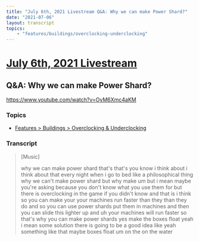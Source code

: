 ```yaml
---
title: "July 6th, 2021 Livestream Q&A: Why we can make Power Shard?"
date: "2021-07-06"
layout: transcript
topics:
    - "features/buildings/overclocking-underclocking"
---
```

# [July 6th, 2021 Livestream](../2021-07-06.md)
## Q&A: Why we can make Power Shard?
https://www.youtube.com/watch?v=OyM6Xmc4aKM

### Topics
* [Features > Buildings > Overclocking & Underclocking](../topics/features/buildings/overclocking-underclocking.md)

### Transcript

> [Music]
>
> why we can make power shard that's that's you know i think about i think about that every night when i go to bed like a philosophical thing why we can't make power shard but why make um but i mean maybe you're asking because you don't know what you use them for but there is overclocking in the game if you didn't know and that is i think so you can make your your machines run faster than they than they do and so you can use power shards put them in machines and then you can slide this lighter up and uh your machines will run faster so that's why you can make power shards yes make the boxes float yeah i mean some solution there is going to be a good idea like yeah something like that maybe boxes float um on the on the water

